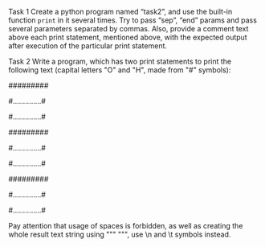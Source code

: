 Task 1
Create a python program named “task2”, and use the built-in function `print` in it several times. Try to pass “sep”, “end” params and pass several parameters separated by commas. 
Also, provide a comment text above each print statement, mentioned above, with the expected output after execution of the particular print statement.

Task 2
Write a program, which has two print statements to print the following text (capital letters "O" and "H", made from "#" symbols):

#########

#..............#

#..............#

#########

#..............#

#..............#

#########

#..............#

#..............#

Pay attention that usage of spaces is forbidden, as well as creating the whole result text string using """ """, use \n and \t symbols instead.
